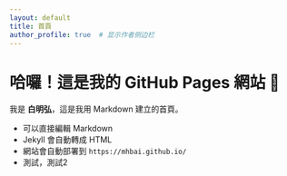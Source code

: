 ```yaml
---
layout: default
title: 首頁
author_profile: true  # 显示作者侧边栏
---
```


# 哈囉！這是我的 GitHub Pages 網站 🎉

我是 **白明弘**，這是我用 Markdown 建立的首頁。

- 可以直接編輯 Markdown
- Jekyll 會自動轉成 HTML
- 網站會自動部署到 `https://mhbai.github.io/`
- 測試，測試2

